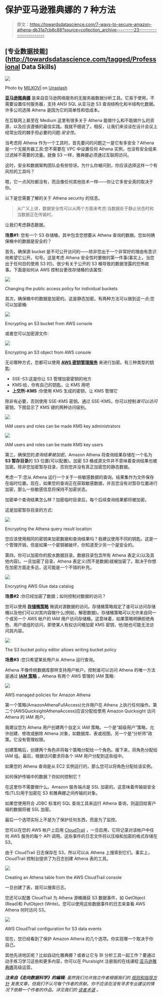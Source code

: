 # 保护亚马逊雅典娜的 7 种方法

> 原文：<https://towardsdatascience.com/7-ways-to-secure-amazon-athena-db31a7cb6c88?source=collection_archive---------23----------------------->

## [专业数据技能](http://towardsdatascience.com/tagged/Professional Data Skills)

![](img/a70a8171b0285a774faa8795192987af.png)

Photo by [MILKOVÍ](https://unsplash.com/@milkovi?utm_source=medium&utm_medium=referral) on [Unsplash](https://unsplash.com?utm_source=medium&utm_medium=referral)

[**亚马逊雅典娜**](https://aws.amazon.com/athena/) 是来自亚马逊网络服务的无服务器数据分析工具。它易于使用，不需要设置任何服务器，支持 ANSI SQL 从亚马逊 S3 查询结构化和半结构化数据。许多公司选择 Athena 是因为它的简单性和低成本。

在互联网上甚至在 Medium 这里有很多关于 Athena 能做什么和不能做什么的资源，以及应该遵循的最佳实践。我就不细说了。相反，让我们来谈谈在设计会议上经常出现的棘手但必要的问题:*安全性*。

当考虑将 Athena 作为一个工具时，首先要问的问题之一是它有多安全？Athena 是一个无服务器工具:您不需要在 VPC 中设置任何 Athena 实例，也没有安全组来过滤掉不需要的流量。就像 S3 一样，雅典娜必须通过互联网访问。

这时，安全和数据架构团队会有些惊讶。为什么你被问到，你应该选择这样一个有风险的工具吗？

嗯，它一点风险都没有，而且像任何其他技术一样——你让它多安全真的取决于你。

以下是您需要了解的关于 Athena security 的信息。

> 从广义上讲，数据安全性可以从两个方面来考虑:当数据处于静止状态时和当数据正在传输时。

让我们考虑静态数据。

**场景#1:** 您有一个 S3 存储桶，其中包含您想要从 Athena 查询的数据。您如何确保桶中的数据是安全的？

首先，确保源 bucket 是不可公开访问的——除非您出于一个非常好的理由有意识地希望它公开。句号。这是考虑 Athena 安全性时要做的第一件事(事实上，当您出于任何目的使用 S3 时)。很少有关于公开的 S3 桶导致的数据泄露的恐怖故事。下面是如何从 AWS 控制台更改存储桶的该属性:

![](img/cd9b79cc544e8791cdbf7eb88684d10f.png)

Changing the public access policy for individual buckets

其次，确保桶中的数据是加密的。这是静态加密。有两种方法可以做到这一点:您可以加密桶:

![](img/c4eb7e169cca6c68e4fc42ed4a3381a7.png)

Encrypting an S3 bucket from AWS console

或者您可以加密源文件:

![](img/92b36c3ad428f34fb521e355ea014938.png)

Encrypting an S3 object from AWS console

无论哪种方式，您都可以使用 [**AWS 密钥管理服务**](https://aws.amazon.com/kms/) 来进行加密。有三种类型的钥匙:

*   SSE-S3:这是你让 S3 管理加密密钥的地方
*   KMS:给，你有自己的钥匙，让 KMS 用吧
*   **上交所-KMS** :你使用 KMS 生成的密钥，让 KMS 管理它

除非有必要，否则使用 SSE-KMS 密钥。通过 SSE-KMS，你可以控制*谁可以访问*密钥。下图显示了 KMS 键的两种访问级别。

![](img/1741c37bb27dd6a38ced16e3aa5ce92b.png)

IAM users and roles can be made KMS key administrators

![](img/f1249381765a78e1dd2ceb796bdf3601.png)

IAM users and roles can be made KMS key users

第三，确保您的*查询结果被加密*。Amazon Athena 将查询结果存储在一个名为 **S3 暂存目录**的 S3 位置(可以配置)。加密 S3 桶或源文件并不意味着查询结果也被加密。除非您加密暂存目录，否则您并没有真正加密您的静态数据。

考虑一下:您从 Athena 运行一个关于一些敏感数据的查询。结果集作为文件保存在临时位置。现在，如果您的查询正在获取敏感数据，并且您没有对暂存位置进行加密，那么一些敏感信息将保持不加密状态。

加密单个查询结果怎么样？加密临时目录后，每个后续查询结果都将被加密。

这是加密暂存目录的方式:

![](img/20375d9a8b0bb2c67d39351dab123d83.png)

Encrypting the Athena query result location

您应该使用相同的密钥来加密数据和查询结果吗？我建议使用不同的钥匙。这是一个管理开销，但是如果一个密钥被破坏，你知道至少另一个是安全的。

第四，你可以加密你的胶水数据目录。数据目录包含所有 Athena 表定义(以及其他内容)。一旦加密了目录，Athena 表定义(而不是数据)就被加密了。取决于你想在加密方面走多远，这可能是一个不错的补充。

![](img/29555002e66432ff3405fad853d69420.png)

Encrypting AWS Glue data catalog

**场景#2** :你已经加密了数据；如何控制对数据的访问？

您可以使用 [**存储桶策略**](https://docs.aws.amazon.com/AmazonS3/latest/user-guide/add-bucket-policy.html) 微调对源数据的访问。存储桶策略规定了谁可以访问存储桶以及他们可以对其内容做什么(例如，解密数据)。存储桶策略可以允许来自同一个或另一个 AWS 帐户的 IAM 用户访问存储桶。这意味着，如果策略明确拒绝角色、用户或组的访问，即使某人有权访问桶加密 KMS 密钥，他/她也可能无法访问其内容。

![](img/a8d6cf0c9fab7a7e00593796c7d7ba71.png)

The S3 bucket policy editor allows writing bucket policy

**场景#3** :您只希望某些用户从 Athena 运行查询。

Athena 不像传统数据库那样支持用户帐户。控制谁可以访问 Athena 的唯一方法是通过 [**IAM 策略**](https://docs.aws.amazon.com/IAM/latest/UserGuide/access_policies_create.html) 。Athena 有两个 AWS 管理的 IAM 策略:

![](img/9650fecc32fd5790e179e026b96f2688.png)

AWS managed policies for Amazon Athena

第一个策略(AmazonAthenaFullAccess)允许用户在 Athena 上执行任何操作。第二个(AWSQuicksightAthenaAccess)应该分配给使用 Amazon Quicksight 访问 Athena 的 IAM 用户。

我建议您为 Athena 用户创建两个自定义 IAM 策略。一个是“超级用户”策略，允许创建、修改或删除 Athena 对象，如数据库、表或视图。另一个是“分析师”政策。它没有管理权限。

创建策略后，创建两个角色并将每个策略分配给一个角色。接下来，将角色分配给 IAM 组。最后，根据访问要求将各个 IAM 用户分配到这些组中。

如果您的 Athena 查询是从 EC2 实例运行的，那么您可以将角色分配给该实例。

如何保护传输中的数据？你如何控制它？

在这里你不需要做什么。Amazon 服务端点是 SSL 加密的。这意味着传输层安全性(TLS)用于加密在 S3 和雅典娜之间传输的对象。

如果您使用符合 JDBC 标准的 SQL 查询工具来运行 Athena 查询，则返回给客户端的数据将被 SSL 加密。

最后一个选项实际上不是为了保护任何东西，而是为了监控。

您可以在您的 AWS 帐户上启用 [CloudTrail](https://aws.amazon.com/cloudtrail/) ，一旦启用，它将记录对该帐户中任何 AWS 服务的每个 API 调用。这些事件的日志文件将以压缩和加密的格式存储在 S3。

由于 CloudTrail 日志保存在 S3，所以可以从 Athena 上搜索到它们。事实上，CloudTrail 控制台提供了为日志创建 Athena 表的工具。

![](img/7dc70c7a69cb0f4efdfce5c15179142f.png)

Creating an Athena table from the AWS CloudTrail console

一旦创建了表，就可以搜索日志。

您还可以配置 CloudTrail 为 Athena 源桶捕获 S3 数据事件，如 GetObject (Read)和 PutObject (Write)。您可以使用这些数据事件的日志来查看 AWS Athena 何时访问 S3。

![](img/4e794192f6aa7954616d2926c5486c2e.png)

AWS CloudTrail configuration for S3 data events

现在，您已经看到了保护 Amazon Athena 的几个选项。你实现哪一个取决于你自己。

其他先进地区呢？比如自动化雅典娜？或者让它与 BI 分析工具一起工作？要通过动手练习学习这些和更多内容，你可以在 Pluralsight 注册我的在线课程:[亚马逊雅典娜](https://app.pluralsight.com/library/courses/amazon-athena-advanced-operations)高级运营。

***注来自《走向数据科学》的编辑:*** *虽然我们允许独立作者根据我们的* [*规则和指导方针*](/questions-96667b06af5) *发表文章，但我们不认可每个作者的贡献。你不应该在没有寻求专业建议的情况下依赖一个作者的作品。详见我们的* [*读者术语*](/readers-terms-b5d780a700a4) *。*